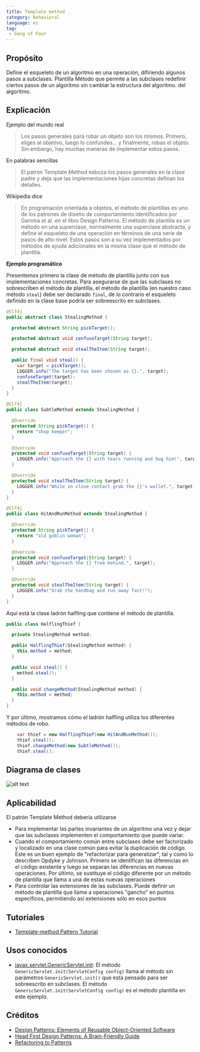 ```yaml
---
title: Template method
category: Behavioral
language: es
tag:
 - Gang of Four
---
```


## Propósito

Define el esqueleto de un algoritmo en una operación, difiriendo algunos pasos a subclases. Plantilla
Método que permite a las subclases redefinir ciertos pasos de un algoritmo sin cambiar la estructura del algoritmo.
del algoritmo.

## Explicación

Ejemplo del mundo real

> Los pasos generales para robar un objeto son los mismos. Primero, eliges al objetivo, luego lo confundes...
> y finalmente, robas el objeto. Sin embargo, hay muchas maneras de implementar estos
> pasos.

En palabras sencillas

> El patrón Template Method esboza los pasos generales en la clase padre y deja que las implementaciones hijas concretas
> definan los detalles.

Wikipedia dice

> En programación orientada a objetos, el método de plantillas es uno de los patrones de diseño de comportamiento
> identificados por Gamma et al. en el libro Design Patterns. El método de plantilla es un método en una
> superclase, normalmente una superclase abstracta, y define el esqueleto de una operación en términos de
> una serie de pasos de alto nivel. Estos pasos son a su vez implementados por métodos de ayuda adicionales
> en la misma clase que el método de plantilla.

**Ejemplo programático**

Presentemos primero la clase de método de plantilla junto con sus implementaciones concretas.
Para asegurarse de que las subclases no sobrescriben el método de plantilla, el método de plantilla (en nuestro caso
método `steal`) debe ser declarado `final`, de lo contrario el esqueleto definido en la clase base podría
ser sobreescrito en subclases.

```java
@Slf4j
public abstract class StealingMethod {

  protected abstract String pickTarget();

  protected abstract void confuseTarget(String target);

  protected abstract void stealTheItem(String target);

  public final void steal() {
    var target = pickTarget();
    LOGGER.info("The target has been chosen as {}.", target);
    confuseTarget(target);
    stealTheItem(target);
  }
}

@Slf4j
public class SubtleMethod extends StealingMethod {

  @Override
  protected String pickTarget() {
    return "shop keeper";
  }

  @Override
  protected void confuseTarget(String target) {
    LOGGER.info("Approach the {} with tears running and hug him!", target);
  }

  @Override
  protected void stealTheItem(String target) {
    LOGGER.info("While in close contact grab the {}'s wallet.", target);
  }
}

@Slf4j
public class HitAndRunMethod extends StealingMethod {

  @Override
  protected String pickTarget() {
    return "old goblin woman";
  }

  @Override
  protected void confuseTarget(String target) {
    LOGGER.info("Approach the {} from behind.", target);
  }

  @Override
  protected void stealTheItem(String target) {
    LOGGER.info("Grab the handbag and run away fast!");
  }
}
```

Aquí está la clase ladrón halfling que contiene el método de plantilla.

```java
public class HalflingThief {

  private StealingMethod method;

  public HalflingThief(StealingMethod method) {
    this.method = method;
  }

  public void steal() {
    method.steal();
  }

  public void changeMethod(StealingMethod method) {
    this.method = method;
  }
}
```

Y por último, mostramos cómo el ladrón halfling utiliza los diferentes métodos de robo.

```java
    var thief = new HalflingThief(new HitAndRunMethod());
    thief.steal();
    thief.changeMethod(new SubtleMethod());
    thief.steal();
```

## Diagrama de clases

![alt text](./etc/template_method_urm.png "Template Method")

## Aplicabilidad

El patrón Template Method debería utilizarse

* Para implementar las partes invariantes de un algoritmo una vez y dejar que las subclases implementen el
  comportamiento que puede variar.
* Cuando el comportamiento común entre subclases debe ser factorizado y localizado en una clase común para evitar la
  duplicación de código. Este es un buen ejemplo de "refactorizar para generalizar", tal y como lo describen Opdyke y
  Johnson. Primero se identifican las diferencias en el código existente y luego se separan las diferencias en nuevas
  operaciones. Por último, se sustituye el código diferente por un método de plantilla que llama a una de estas nuevas
  operaciones
* Para controlar las extensiones de las subclases. Puede definir un método de plantilla que llame a operaciones "gancho"
  en puntos específicos, permitiendo así extensiones sólo en esos puntos

## Tutoriales

* [Template-method Pattern Tutorial](https://www.journaldev.com/1763/template-method-design-pattern-in-java)

## Usos conocidos

* [javax.servlet.GenericServlet.init](https://jakarta.ee/specifications/servlet/4.0/apidocs/javax/servlet/GenericServlet.html#init--):
  El método `GenericServlet.init(ServletConfig config)` llama al método sin parámetros `GenericServlet.init()` que está
  pensado para ser sobreescrito en subclases.
  El método `GenericServlet.init(ServletConfig config)` es el método plantilla en este ejemplo.

## Créditos

* [Design Patterns: Elements of Reusable Object-Oriented Software](https://www.amazon.com/gp/product/0201633612/ref=as_li_tl?ie=UTF8&camp=1789&creative=9325&creativeASIN=0201633612&linkCode=as2&tag=javadesignpat-20&linkId=675d49790ce11db99d90bde47f1aeb59)
* [Head First Design Patterns: A Brain-Friendly Guide](https://www.amazon.com/gp/product/0596007124/ref=as_li_tl?ie=UTF8&camp=1789&creative=9325&creativeASIN=0596007124&linkCode=as2&tag=javadesignpat-20&linkId=6b8b6eea86021af6c8e3cd3fc382cb5b)
* [Refactoring to Patterns](https://www.amazon.com/gp/product/0321213351/ref=as_li_tl?ie=UTF8&camp=1789&creative=9325&creativeASIN=0321213351&linkCode=as2&tag=javadesignpat-20&linkId=2a76fcb387234bc71b1c61150b3cc3a7)

